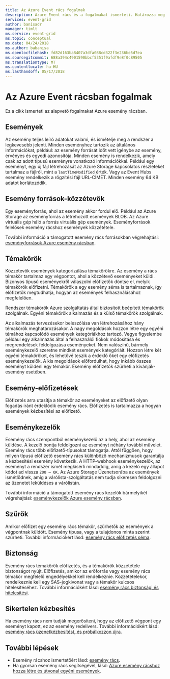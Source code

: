 ```yaml
---
title: Az Azure Event rács fogalmak
description: Azure Event rács és a fogalmakat ismerteti. Határozza meg az esemény rács több kulcsfontosságú összetevők.
services: event-grid
author: banisadr
manager: timlt
ms.service: event-grid
ms.topic: conceptual
ms.date: 04/24/2018
ms.author: babanisa
ms.openlocfilehash: fd82d163ba8407a3dfa088cd322f3e236be5d7ea
ms.sourcegitcommit: 688a394c4901590bbcf5351f9afdf9e8f0c89505
ms.translationtype: MT
ms.contentlocale: hu-HU
ms.lasthandoff: 05/17/2018
---
```

# <a name="concepts-in-azure-event-grid"></a>Az Azure Event rácsban fogalmak

Ez a cikk ismerteti az alapvető fogalmakat Azure esemény rácsban.

## <a name="events"></a>Események

Az esemény teljes leíró adatokat valami, és ismételje meg a rendszer a legkevesebb jelenti. Minden eseményhez tartozik az általános információkat, például: az esemény forrását időt vett igénybe az esemény, érvényes és egyedi azonosítója. Minden esemény is rendelkezik, amely csak az adott típusú eseményre vonatkozó információkkal. Például egy eseményt, egy új fájl létrehozását az Azure Storage kapcsolatos részleteket tartalmaz a fájlról, mint a `lastTimeModified` érték. Vagy az Event Hubs esemény rendelkezik a rögzítési fájl URL-CÍMÉT. Minden esemény 64 KB adatot korlátozódik.

## <a name="event-sourcespublishers"></a>Esemény források-közzétevők

Egy eseményforrás, ahol az esemény akkor fordul elő. Például az Azure Storage az eseményforrás a létrehozott események BLOB. Az Azure virtuális gép háló a forrás virtuális gép események. Eseményforrások felelősek esemény rácshoz események közzététele.

További információ a támogatott esemény rács forrásokban végrehajtási: [eseményforrások Azure esemény rácsban](event-sources.md).

## <a name="topics"></a>Témakörök

Közzétevők események kategorizálása témakörökre. Az esemény a rács témakör tartalmaz egy végpontot, ahol a közzétevő eseményeket küldi. Bizonyos típusú eseményekről válaszolni előfizetők döntse el, melyik témakörök előfizetni. Témakörök a egy esemény séma is tartalmaznak, így előfizetők megtudhatja, hogyan az események felhasználásához megfelelően.

Rendszer témakörök Azure szolgáltatás által biztosított beépített témakörök szolgálnak. Egyéni témakörök alkalmazás és a külső témakörök szolgálnak.

Az alkalmazás tervezésekor beleszólása van létrehozásához hány témakörök meghatározásakor. A nagy megoldások hozzon létre egy egyéni témához kapcsolódó események kategóriákhoz tartozó. Vegye figyelembe például egy alkalmazás által a felhasználói fiókok módosítása és megrendelések feldolgozása eseményeket. Nem valószínű, bármely eseménykezelő szeretne mindkét események kategóriáit. Hozzon létre két egyéni témaköröket, és lehetővé teszik a érdeklő őket egy előfizetés eseménykezelők. A kis megoldások előfordulhat, hogy inkább összes eseményt küldeni egy témakör. Esemény előfizetők szűrheti a kívánják-esemény esetében.

## <a name="event-subscriptions"></a>Esemény-előfizetések

Előfizetés arra utasítja a témakör az eseményeket az előfizető olyan fogadás iránt érdeklődik esemény rács. Előfizetés is tartalmazza a hogyan események kézbesítési az előfizető.

## <a name="event-handlers"></a>Eseménykezelők

Esemény rács szempontból eseménykezelő az a hely, ahol az esemény küldése. A kezelő bontja feldolgozni az eseményt néhány további művelet. Esemény rács több előfizető-típusokat támogatja. Attól függően, hogy milyen típusú előfizető esemény rács különböző mechanizmusok garantálja a kézbesítési esemény következik. A HTTP-webhook eseménykezelők, az eseményt a rendszer ismét megkísérli mindaddig, amíg a kezelő egy állapot kódot ad vissza `200 – OK`. Az Azure Storage Üzenetsorába az események ismétlődnek, amíg a várólista-szolgáltatás nem tudja sikeresen feldolgozni az üzenetet leküldéses a várólistán.

További információ a támogatott esemény rács kezelők bármelyikét végrehajtási: [eseménykezelők Azure esemény rácsban](event-handlers.md).

## <a name="filters"></a>Szűrők

Amikor előfizet egy esemény rács témakör, szűrhetők az események a végpontnak küldött. Esemény típusa, vagy a tulajdonos minta szerint szűrheti. További információkért lásd: [esemény rács előfizetés séma](subscription-creation-schema.md).

## <a name="security"></a>Biztonság

Esemény rács témakörök előfizetés, és a témakörök közzététele biztonságot nyújt. Előfizetés, amikor az erőforrás vagy esemény rács témakör megfelelő engedélyekkel kell rendelkeznie. Közzétételekor, rendelkeznie kell egy SAS-jogkivonat vagy a témakör kulcsos hitelesítéséhez. További információkért lásd: [esemény rács biztonsági és hitelesítési](security-authentication.md).

## <a name="failed-delivery"></a>Sikertelen kézbesítés

Ha esemény rács nem tudják megerősíteni, hogy az előfizető végpont egy eseményt kapott, ez az esemény redelivers. További információkért lásd: [esemény rács üzenetkézbesítést, és próbálkozzon újra](delivery-and-retry.md).

## <a name="next-steps"></a>További lépések

* Esemény rácshoz ismertetőért lásd: [esemény rács](overview.md).
* Ha gyorsan esemény rács segítségével, lásd: [Azure esemény rácshoz hozza létre és útvonal egyéni események](custom-event-quickstart.md).
